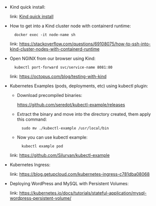 - Kind quick install:

	link: [Kind quick install](https://github.com/Siluryan/Diversos/blob/main/Kubernetes/LinksUteis/KindQuickInstall.md)

- How to get into a Kind cluster node with containerd runtime:

		docker exec -it node-name sh

	link: https://stackoverflow.com/questions/69108075/how-to-ssh-into-kind-cluster-nodes-with-containerd-runtime
	
- Open NGINX from our browser using Kind:

		kubectl port-forward svc/service-name 8081:80
	
	link: https://octopus.com/blog/testing-with-kind	

	
- Kubernetes Examples (pods, deployments, etc) using kubectl plugin:

	- Download precompiled binaries:
	
		https://github.com/seredot/kubectl-example/releases
	
	- Extract the binary and move into the directory created, them apply this command:
	
			sudo mv ./kubectl-example /usr/local/bin
	
	- Now you can use kubectl example:
	
			kubectl example pod
	
	link: https://github.com/Siluryan/kubectl-example
	
	
- Kubernetes Ingress:

	link: https://blog.getupcloud.com/kubernetes-ingress-c781dba08068
	
	
- Deploying WordPress and MySQL with Persistent Volumes:

	link: https://kubernetes.io/docs/tutorials/stateful-application/mysql-wordpress-persistent-volume/
